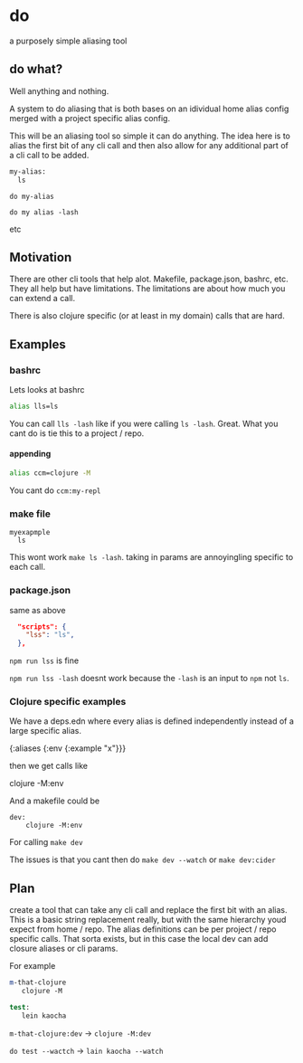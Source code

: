 # do

a purposely simple aliasing tool

## do what? 

Well anything and nothing.  

A system to do aliasing that is both bases on an idividual home alias config merged with a project specific alias config.

This will be an aliasing tool so simple it can do anything.  The idea here is to alias the first bit of any cli call and then also allow for any additional part of a cli call to be added.

```do
my-alias:
  ls
```

`do my-alias`

`do my alias -lash`

etc

## Motivation

There are other cli tools that help alot.  Makefile, package.json, bashrc, etc.  They all help but have limitations.  The limitations are about how much you can extend a call.

There is also clojure specific (or at least in my domain) calls that are hard.


## Examples

### bashrc

Lets looks at bashrc

```bash
alias lls=ls
```

You can call `lls -lash` like if you were calling `ls -lash`.  Great.  What you cant do is tie this to a project / repo. 

#### appending 

```bash
alias ccm=clojure -M
```

You cant do  `ccm:my-repl`

### make file

```
myexapmple
  ls
```

This wont work `make ls -lash`. taking in params are annoyingling specific to each call.

### package.json

same as above

```json
  "scripts": {
    "lss": "ls",
  },
```

`npm run lss` is fine

`npm run lss -lash` doesnt work because the `-lash` is an input to `npm` not `ls`.

### Clojure specific examples

We have a deps.edn where every alias is defined independently instead of a large specific alias.

{:aliases {:env {:example "x"}}}

then we get calls like 

clojure -M:env

And a makefile could be 

```make
dev:
	clojure -M:env
```

For calling `make dev`

The issues is that you cant then do `make dev --watch` or `make dev:cider`

## Plan

create a tool that can take any cli call and replace the first bit with an alias.  This is a basic string replacement really, but with the same hierarchy youd expect from home / repo.  The alias definitions can be per project / repo specific calls. That sorta exists, but in this case the local dev can add closure aliases or cli params.

For example 

```do
m-that-clojure
   clojure -M

test:
   lein kaocha
```

`m-that-clojure:dev` -> `clojure -M:dev`

`do test --wactch` -> `lain kaocha --watch`
